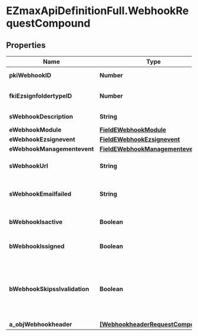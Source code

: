 # EZmaxApiDefinitionFull.WebhookRequestCompound

## Properties

Name | Type | Description | Notes
------------ | ------------- | ------------- | -------------
**pkiWebhookID** | **Number** | The unique ID of the Webhook | [optional] 
**fkiEzsignfoldertypeID** | **Number** | The unique ID of the Ezsignfoldertype. | [optional] 
**sWebhookDescription** | **String** | The description of the Webhook | 
**eWebhookModule** | [**FieldEWebhookModule**](FieldEWebhookModule.md) |  | 
**eWebhookEzsignevent** | [**FieldEWebhookEzsignevent**](FieldEWebhookEzsignevent.md) |  | [optional] 
**eWebhookManagementevent** | [**FieldEWebhookManagementevent**](FieldEWebhookManagementevent.md) |  | [optional] 
**sWebhookUrl** | **String** | The URL of the Webhook callback | 
**sWebhookEmailfailed** | **String** | The email that will receive the Webhook in case all attempts fail | 
**bWebhookIsactive** | **Boolean** | Whether the Webhook is active or not | 
**bWebhookIssigned** | **Boolean** | Whether the requests will be signed or not | [optional] 
**bWebhookSkipsslvalidation** | **Boolean** | Wheter the server&#39;s SSL certificate should be validated or not. Not recommended to skip for production use | 
**a_objWebhookheader** | [**[WebhookheaderRequestCompound]**](WebhookheaderRequestCompound.md) |  | [optional] 


